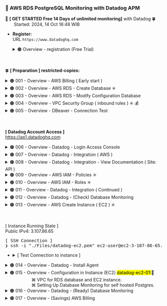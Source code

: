 ### 🪭 AWS RDS PostgreSQL Monitoring with Datadog APM

🔰 **[ GET STARTED Free 14 Days of unlimited monitoring]** with Datadog 🍀 <br />
&emsp;&emsp;Started: 2024, 14 Oct 16:48 WIB

- **Register:** <br />
  URL `https://www.datadoghq.com`

  <details><summary>🟠 Overview - registration (Free Trial)</summary>
    <div align="left">
    <img src="./gambar-petunjuk/ss_datadog_getstarted_001.png" alt="ss_datadog" style="display: block; margin: 0 auto;"> <br /><br />
    <img src="./gambar-petunjuk/ss_datadog_getstarted_002.png" alt="ss_datadog" style="display: block; margin: 0 auto;"> <br /><br />
    <img src="./gambar-petunjuk/ss_datadog_getstarted_003.png" alt="ss_datadog" style="display: block; margin: 0 auto;"> 
    </div><br /><hr />
  </details>

&nbsp;

🍀 **[ Preparation ] restricted-copies:**
<details><summary>🟠 001 - Overview - AWS Billing ( Early start )</summary>
<div align="left">
<br />
<img src="./gambar-petunjuk/ss_aws_abumuhammadbabah2019_001.png" alt="ss_aws" style="display: block; margin: 0 auto;">
</div><br /><hr />
</details>

<details><summary>🟠 002 - Overview - AWS RDS - Create Database ✳️</summary>
<div align="left">
<br />
<img src="./gambar-petunjuk/ss_aws_abumuhammadbabah2019_002.png" alt="ss_aws" style="display: block; margin: 0 auto;"> <br /><br />
<img src="./gambar-petunjuk/ss_aws_abumuhammadbabah2019_003.png" alt="ss_aws" style="display: block; margin: 0 auto;"> <br /><br />
<img src="./gambar-petunjuk/ss_aws_abumuhammadbabah2019_004.png" alt="ss_aws" style="display: block; margin: 0 auto;"> <br /><br />
<img src="./gambar-petunjuk/ss_aws_abumuhammadbabah2019_005.png" alt="ss_aws" style="display: block; margin: 0 auto;"> <br /><br />
<img src="./gambar-petunjuk/ss_aws_abumuhammadbabah2019_006.png" alt="ss_aws" style="display: block; margin: 0 auto;"> <br /><br />
<img src="./gambar-petunjuk/ss_aws_abumuhammadbabah2019_007.png" alt="ss_aws" style="display: block; margin: 0 auto;"> <br /><br />
<img src="./gambar-petunjuk/ss_aws_abumuhammadbabah2019_008.png" alt="ss_aws" style="display: block; margin: 0 auto;"> <br /><br />
<img src="./gambar-petunjuk/ss_aws_abumuhammadbabah2019_009.png" alt="ss_aws" style="display: block; margin: 0 auto;"> <br /><br />
<img src="./gambar-petunjuk/ss_aws_abumuhammadbabah2019_010.png" alt="ss_aws" style="display: block; margin: 0 auto;"> 
</div><br /><hr />
</details>

<details><summary>🟠 003 - Overview - AWS RDS - Modify Configuration Database</summary>
<div align="left">
<br />
<img src="./gambar-petunjuk/ss_aws_abumuhammadbabah2019_011.png" alt="ss_aws" style="display: block; margin: 0 auto;"> <br /><br />
<img src="./gambar-petunjuk/ss_aws_abumuhammadbabah2019_012.png" alt="ss_aws" style="display: block; margin: 0 auto;"> 
</div><br />
Notes: <br />
Modify the public access capability on the database only for testing connected only (before using EC2 instance later).
<hr />
</details>

<details><summary>🟠 004 - Overview - VPC Security Group ( inbound rules ) ✳️ 💰</summary>
<div align="left">
<br />
<img src="./gambar-petunjuk/ss_aws_abumuhammadbabah2019_013.png" alt="ss_aws" style="display: block; margin: 0 auto;"> <br /><br />
<img src="./gambar-petunjuk/ss_aws_abumuhammadbabah2019_014.png" alt="ss_aws" style="display: block; margin: 0 auto;"> <br /><br />
<img src="./gambar-petunjuk/ss_aws_abumuhammadbabah2019_015.png" alt="ss_aws" style="display: block; margin: 0 auto;"> <br /><br />
<img src="./gambar-petunjuk/ss_aws_abumuhammadbabah2019_016.png" alt="ss_aws" style="display: block; margin: 0 auto;"> 
</div><br />
Notes: <br />
The inbound setting in the security-group can be removed later after there is a connection between the instance and the rds database. 
This is only for testing rds database access from the outside.
<hr />
</details>

<details><summary>🟠 005 - Overview - DBeaver - Connection Test</summary>
<div align="left">
<br />
<img src="./gambar-petunjuk/ss_dbeaver_abumuhammadbabah2019.png" alt="ss_aws" style="display: block; margin: 0 auto;"> 
</div><br /><hr />
</details>

&nbsp;

**[ Datadog Account Access ]** <br />
https://ap1.datadoghq.com

<details><summary>🟠 006 - Overview - Datadog - Login Access Console</summary>
<div align="left">
<br />
<img src="./gambar-petunjuk/ss_datadog_baba_001.png" alt="ss_datadog" style="display: block; margin: 0 auto;"> <br /><br />
<img src="./gambar-petunjuk/ss_datadog_baba_002.png" alt="ss_datadog" style="display: block; margin: 0 auto;"> 
</div><br /><hr />
</details>

<details><summary>🟠 007 - Overview - Datadog - Integration ( AWS )</summary>
<div align="left">
<br />
<img src="./gambar-petunjuk/ss_datadog_baba_003.png" alt="ss_datadog" style="display: block; margin: 0 auto;"> <br /><br />
<img src="./gambar-petunjuk/ss_datadog_baba_004.png" alt="ss_datadog" style="display: block; margin: 0 auto;"> <br /><br />
<img src="./gambar-petunjuk/ss_datadog_baba_005.png" alt="ss_datadog" style="display: block; margin: 0 auto;"> 
</div><br /><hr />
</details>

<details><summary>🟠 008 - Overview - Datadog - Integration - View Documentation ( Site: API )</summary>
<div align="left">
<br />
<img src="./gambar-petunjuk/ss_datadog_baba_006.png" alt="ss_datadog" style="display: block; margin: 0 auto;"> <br /><br />
⌘ AWS External ID: cc5c44*******************d7aafd0
<img src="./gambar-petunjuk/ss_datadog_baba_007.png" alt="ss_datadog" style="display: block; margin: 0 auto;"> <br />
<details><summary>AWS integration IAM policy</summary>
<pre>
{
    "Version": "2012-10-17",
    "Statement": [
        {
            "Action": [
                "apigateway:GET",
                "autoscaling:Describe*",
                "backup:List*",
                "budgets:ViewBudget",
                "cloudfront:GetDistributionConfig",
                "cloudfront:ListDistributions",
                "cloudtrail:DescribeTrails",
                "cloudtrail:GetTrailStatus",
                "cloudtrail:LookupEvents",
                "cloudwatch:Describe*",
                "cloudwatch:Get*",
                "cloudwatch:List*",
                "codedeploy:List*",
                "codedeploy:BatchGet*",
                "directconnect:Describe*",
                "dynamodb:List*",
                "dynamodb:Describe*",
                "ec2:Describe*",
                "ec2:GetTransitGatewayPrefixListReferences",
                "ec2:SearchTransitGatewayRoutes",
                "ecs:Describe*",
                "ecs:List*",
                "elasticache:Describe*",
                "elasticache:List*",
                "elasticfilesystem:DescribeFileSystems",
                "elasticfilesystem:DescribeTags",
                "elasticfilesystem:DescribeAccessPoints",
                "elasticloadbalancing:Describe*",
                "elasticmapreduce:List*",
                "elasticmapreduce:Describe*",
                "es:ListTags",
                "es:ListDomainNames",
                "es:DescribeElasticsearchDomains",
                "events:CreateEventBus",
                "fsx:DescribeFileSystems",
                "fsx:ListTagsForResource",
                "health:DescribeEvents",
                "health:DescribeEventDetails",
                "health:DescribeAffectedEntities",
                "kinesis:List*",
                "kinesis:Describe*",
                "lambda:GetPolicy",
                "lambda:List*",
                "logs:DeleteSubscriptionFilter",
                "logs:DescribeLogGroups",
                "logs:DescribeLogStreams",
                "logs:DescribeSubscriptionFilters",
                "logs:FilterLogEvents",
                "logs:PutSubscriptionFilter",
                "logs:TestMetricFilter",
                "oam:ListSinks",
                "oam:ListAttachedLinks",
                "organizations:Describe*",
                "organizations:List*",
                "rds:Describe*",
                "rds:List*",
                "redshift:DescribeClusters",
                "redshift:DescribeLoggingStatus",
                "route53:List*",
                "s3:GetBucketLogging",
                "s3:GetBucketLocation",
                "s3:GetBucketNotification",
                "s3:GetBucketTagging",
                "s3:ListAllMyBuckets",
                "s3:PutBucketNotification",
                "ses:Get*",
                "sns:List*",
                "sns:Publish",
                "sns:GetSubscriptionAttributes",
                "sqs:ListQueues",
                "states:ListStateMachines",
                "states:DescribeStateMachine",
                "support:DescribeTrustedAdvisor*",
                "support:RefreshTrustedAdvisorCheck",
                "tag:GetResources",
                "tag:GetTagKeys",
                "tag:GetTagValues",
                "wafv2:ListLoggingConfigurations",
                "wafv2:GetLoggingConfiguration",
                "xray:BatchGetTraces",
                "xray:GetTraceSummaries"
            ],
            "Effect": "Allow",
            "Resource": "*"
        }
    ]
}
</pre>
</details>
<br />
⌘ Datadog Site: API <br />
⌘ Account ID Datadog: 417141415827
<img src="./gambar-petunjuk/ss_datadog_baba_008_revision_1.png" alt="ss_datadog" style="display: block; margin: 0 auto;"> <br /><br />
</div><br /><hr />
</details>

<details><summary>🟠 009 - Overview - AWS IAM - Policies ✳️</summary>
<br />
⌘ Create policy (IAM) name: DatadogIntegrationPolicy
<br />
<div align="left">
<img src="./gambar-petunjuk/ss_aws_abumuhammadbabah2019_017.png" alt="ss_aws" style="display: block; margin: 0 auto;"> <br /><br />
<img src="./gambar-petunjuk/ss_aws_abumuhammadbabah2019_018.png" alt="ss_aws" style="display: block; margin: 0 auto;"> <br /><br />
<img src="./gambar-petunjuk/ss_aws_abumuhammadbabah2019_019.png" alt="ss_aws" style="display: block; margin: 0 auto;"> <br /><br />
<img src="./gambar-petunjuk/ss_aws_abumuhammadbabah2019_020.png" alt="ss_aws" style="display: block; margin: 0 auto;"> <br /><br />
<img src="./gambar-petunjuk/ss_aws_abumuhammadbabah2019_021.png" alt="ss_aws" style="display: block; margin: 0 auto;"> <br /><br />
<img src="./gambar-petunjuk/ss_aws_abumuhammadbabah2019_022.png" alt="ss_aws" style="display: block; margin: 0 auto;"> <br /><br />
<img src="./gambar-petunjuk/ss_aws_abumuhammadbabah2019_023.png" alt="ss_aws" style="display: block; margin: 0 auto;"> 
</div><br /><hr />
</details>

<details><summary>🟠 010 - Overview - AWS IAM - Roles ✳️</summary>
<br />
⌘ Create role (IAM) name: DatadogIntegrationRole
<br />
<div align="left">
<img src="./gambar-petunjuk/ss_aws_abumuhammadbabah2019_024.png" alt="ss_aws" style="display: block; margin: 0 auto;"> <br /><br />
<img src="./gambar-petunjuk/ss_aws_abumuhammadbabah2019_025_revision_1.png" alt="ss_aws" style="display: block; margin: 0 auto;"> <br /><br />
<img src="./gambar-petunjuk/ss_aws_abumuhammadbabah2019_026.png" alt="ss_aws" style="display: block; margin: 0 auto;"> <br /><br />
<img src="./gambar-petunjuk/ss_aws_abumuhammadbabah2019_027_revision_1.png" alt="ss_aws" style="display: block; margin: 0 auto;"> <br /><br />
<img src="./gambar-petunjuk/ss_aws_abumuhammadbabah2019_028.png" alt="ss_aws" style="display: block; margin: 0 auto;"> 
</div><br /><hr />
</details>

<details><summary>🟠 011 - Overview - Datadog - Integration ( Continued )</summary>
<div align="left">
<br />
<img src="./gambar-petunjuk/ss_aws_abumuhammadbabah2019_029.png" alt="ss_aws" style="display: block; margin: 0 auto;"> <br />
⌘ AWS Account ID: 730335453692 <br />
<br />
<img src="./gambar-petunjuk/ss_datadog_baba_009.png" alt="ss_datadog" style="display: block; margin: 0 auto;"> <br />
<br />
🆗 **[Save anyway]** <br />
<img src="./gambar-petunjuk/ss_datadog_baba_009.png" alt="ss_datadog" style="display: block; margin: 0 auto;"> <br /><br />
<img src="./gambar-petunjuk/ss_datadog_baba_010.png" alt="ss_datadog" style="display: block; margin: 0 auto;"> <br /><br />
<img src="./gambar-petunjuk/ss_datadog_baba_011.png" alt="ss_datadog" style="display: block; margin: 0 auto;"> <br /><br />
<img src="./gambar-petunjuk/ss_datadog_baba_012.png" alt="ss_datadog" style="display: block; margin: 0 auto;"> 
</div><br /><hr />
</details>

<details><summary>🟠 012 - Overview - Datadog - (Check) Database Monitoring</summary>
<div align="left">
<br />
<img src="./gambar-petunjuk/ss_datadog_baba_013.png" alt="ss_datadog" style="display: block; margin: 0 auto;"> <br /><br />
<img src="./gambar-petunjuk/ss_datadog_baba_014.png" alt="ss_datadog" style="display: block; margin: 0 auto;"> <br /><br />
<img src="./gambar-petunjuk/ss_aws_abumuhammadbabah2019_030.png" alt="ss_aws" style="display: block; margin: 0 auto;"> <br /><br />
<img src="./gambar-petunjuk/ss_aws_abumuhammadbabah2019_031.png" alt="ss_aws" style="display: block; margin: 0 auto;"> <br /><br />
<img src="./gambar-petunjuk/ss_aws_abumuhammadbabah2019_032.png" alt="ss_aws" style="display: block; margin: 0 auto;">
</div><br /><hr />
</details>

<details><summary>🟠 013 - Overview - AWS Create Instance ( EC2 ) ✳️</summary>
<div align="left">
<br />
<img src="./gambar-petunjuk/ss_aws_abumuhammadbabah2019_033.png" alt="ss_aws" style="display: block; margin: 0 auto;"> <br /><br />
<img src="./gambar-petunjuk/ss_aws_abumuhammadbabah2019_034.png" alt="ss_aws" style="display: block; margin: 0 auto;"> <br /><br />
<img src="./gambar-petunjuk/ss_aws_abumuhammadbabah2019_035.png" alt="ss_aws" style="display: block; margin: 0 auto;"> <br /><br />
<img src="./gambar-petunjuk/ss_aws_abumuhammadbabah2019_036.png" alt="ss_aws" style="display: block; margin: 0 auto;"> <br /><br />
<img src="./gambar-petunjuk/ss_aws_abumuhammadbabah2019_037.png" alt="ss_aws" style="display: block; margin: 0 auto;"> <br /><br />
<img src="./gambar-petunjuk/ss_aws_abumuhammadbabah2019_038.png" alt="ss_aws" style="display: block; margin: 0 auto;"> <br /><br />
<img src="./gambar-petunjuk/ss_aws_abumuhammadbabah2019_039.png" alt="ss_aws" style="display: block; margin: 0 auto;"> 
</div><br /><hr />
</details>

&nbsp;

[ Instance Running State ] <br />
Public IPv4: 3.107.86.65 
<pre>
[ SSH Connection ]
❯ ssh -i "./Files/datadog-ec2.pem" ec2-user@ec2-3-107-86-65.ap-southeast-2.compute.amazonaws.com
</pre>

-   <details><summary>[ Test Connection to instance ]</summary>
    <pre>
    ❯ ssh -i "./Files/datadog-ec2.pem" ec2-user@ec2-3-107-86-65.ap-southeast-2.compute.amazonaws.com <br />
    The authenticity of host 'ec2-3-107-86-65.ap-southeast-2.compute.amazonaws.com (3.107.86.65)' can't be established.
    ED25519 key fingerprint is SHA256:7A+t/fzJgVbypjTiCZYYFsatEW+TGQZKmaHINKElRc4.
    This key is not known by any other names
    Are you sure you want to continue connecting (yes/no/[fingerprint])? yes
    Warning: Permanently added 'ec2-3-107-86-65.ap-southeast-2.compute.amazonaws.com' (ED25519) to the list of known hosts.
    @@@@@@@@@@@@@@@@@@@@@@@@@@@@@@@@@@@@@@@@@@@@@@@@@@@@@@@@@@@
    @         WARNING: UNPROTECTED PRIVATE KEY FILE!          @
    @@@@@@@@@@@@@@@@@@@@@@@@@@@@@@@@@@@@@@@@@@@@@@@@@@@@@@@@@@@
    Permissions 0644 for './Files/datadog-ec2.pem' are too open.
    It is required that your private key files are NOT accessible by others.
    This private key will be ignored.
    Load key "./Files/datadog-ec2.pem": bad permissions
    ec2-user@ec2-3-107-86-65.ap-southeast-2.compute.amazonaws.com: Permission denied (publickey,gssapi-keyex,gssapi-with-mic). <br /><br />
    ❯ chmod 400 ./Files/datadog-ec2.pem <br /><br />
    ❯ ssh -i "./Files/datadog-ec2.pem" ec2-user@ec2-3-107-86-65.ap-southeast-2.compute.amazonaws.com <br />
    ,     #_
    ~\_  ####_        Amazon Linux 2023
    ~~  \_#####\
    ~~     \###|
    ~~       \#/ ___   https://aws.amazon.com/linux/amazon-linux-2023
    ~~       V~' '->
        ~~~         /
        ~~._.   _/
            _/ _/
        _/m/'
    [ec2-user@ip-172-31-11-247 ~]$ 
    </pre>
    <br />
    <hr>
    </details>



<details><summary>🟠 014 - Overview - Datadog - Install Agent</summary>
<div align="left">
<br />
<img src="./gambar-petunjuk/ss_datadog_baba_015.png" alt="ss_datadog" style="display: block; margin: 0 auto;"> <br /><br />
<img src="./gambar-petunjuk/ss_datadog_baba_016.png" alt="ss_datadog" style="display: block; margin: 0 auto;"> <br /><br />
<img src="./gambar-petunjuk/ss_datadog_baba_017.png" alt="ss_datadog" style="display: block; margin: 0 auto;"> <br /><br />
<img src="./gambar-petunjuk/ss_datadog_baba_018.png" alt="ss_datadog" style="display: block; margin: 0 auto;"> <br /><br />
<br />
⌘ [API KEY]: 1ae*************************05d4
<pre>
#AGENT INSTALLATION COMMAND:
❯  DD_API_KEY=1ae*************************05d4 \
   DD_SITE="ap1.datadoghq.com" \
   bash -c "$(curl -L https://install.datadoghq.com/scripts/install_script_agent7.sh)"
</pre>
<img src="./gambar-petunjuk/ss_ssh_instance_datadog_001.png" alt="ss_ssh" style="display: block; margin: 0 auto;"> <br /><br />
<img src="./gambar-petunjuk/ss_ssh_instance_datadog_002.png" alt="ss_ssh" style="display: block; margin: 0 auto;"> <br />
<br />
<details><summary>Full details of installing dd-agent with ssh remote</summary>
<pre>
❯ ssh -i "./Files/datadog-ec2.pem" ec2-user@ec2-3-107-86-65.ap-southeast-2.compute.amazonaws.com
   ,     #_
   ~\_  ####_        Amazon Linux 2023
  ~~  \_#####\
  ~~     \###|
  ~~       \#/ ___   https://aws.amazon.com/linux/amazon-linux-2023
   ~~       V~' '->
    ~~~         /
      ~~._.   _/
         _/ _/
       _/m/'
Last login: Tue Oct 15 09:34:55 2024 from 45.251.5.172
[ec2-user@ip-172-31-11-247 ~]$ DD_API_KEY=1ae*************************05d4 \
DD_SITE="ap1.datadoghq.com" \
bash -c "$(curl -L https://install.datadoghq.com/scripts/install_script_agent7.sh)"
  % Total    % Received % Xferd  Average Speed   Time    Time     Time  Current
                                 Dload  Upload   Total   Spent    Left  Speed
100 77366  100 77366    0     0  1711k      0 --:--:-- --:--:-- --:--:-- 1717k <br />
* Datadog Agent 7 install script v1.35.4 <br />
/usr/bin/systemctl <br />
* Installing YUM sources for Datadog <br />
Cache was expired
17 files removed
  Installing package(s): datadog-agent <br />
Datadog, Inc.                                   7.4 kB/s | 801  B     00:00    
Datadog, Inc.                                    48 kB/s | 1.7 kB     00:00    
Importing GPG key 0xB01082D3:
 Userid     : "Datadog, Inc. RPM key (2023-04-20) (RPM key) <package+rpmkey@datadoghq.com>"
 Fingerprint: 7408 BFD5 6BC5 BF0C 361A AAE8 5D88 EEA3 B010 82D3
 From       : https://keys.datadoghq.com/DATADOG_RPM_KEY_CURRENT.public
Datadog, Inc.                                   1.4 kB/s | 1.7 kB     00:01    
Importing GPG key 0x4F09D16B:
 Userid     : "Datadog, Inc. RPM key (2024-05-15) (RPM key) <package+rpmkey@datadoghq.com>"
 Fingerprint: 2416 A377 57B1 BB02 68B3 634B 52AF C599 4F09 D16B
 From       : https://keys.datadoghq.com/DATADOG_RPM_KEY_4F09D16B.public
Datadog, Inc.                                   1.4 kB/s | 1.7 kB     00:01    
Importing GPG key 0xB01082D3:
 Userid     : "Datadog, Inc. RPM key (2023-04-20) (RPM key) <package+rpmkey@datadoghq.com>"
 Fingerprint: 7408 BFD5 6BC5 BF0C 361A AAE8 5D88 EEA3 B010 82D3
 From       : https://keys.datadoghq.com/DATADOG_RPM_KEY_B01082D3.public
Datadog, Inc.                                   2.0 kB/s | 2.4 kB     00:01    
Importing GPG key 0xFD4BF915:
 Userid     : "Datadog, Inc. RPM key (2020-09-08) <package+rpmkey@datadoghq.com>"
 Fingerprint: C655 9B69 0CA8 82F0 23BD F3F6 3F4D 1729 FD4B F915
 From       : https://keys.datadoghq.com/DATADOG_RPM_KEY_FD4BF915.public
Datadog, Inc.                                   1.3 kB/s | 1.6 kB     00:01    
Importing GPG key 0xE09422B3:
 Userid     : "Datadog, Inc <package@datadoghq.com>"
 Fingerprint: A4C0 B90D 7443 CF6E 4E8A A341 F106 8E14 E094 22B3
 From       : https://keys.datadoghq.com/DATADOG_RPM_KEY_E09422B3.public
Datadog, Inc.                                    48 MB/s |  22 MB     00:00    
Last metadata expiration check: 0:00:05 ago on Tue Oct 15 11:20:14 2024.
Dependencies resolved.
================================================================================
 Package               Architecture   Version             Repository       Size
================================================================================
Installing:
 datadog-agent         x86_64         1:7.57.2-1          datadog         264 M <br />
Transaction Summary
================================================================================
Install  1 Package <br />
Total download size: 264 M
Installed size: 264 M
Downloading Packages:
datadog-agent-7.57.2-1.x86_64.rpm                68 MB/s | 264 MB     00:03    
--------------------------------------------------------------------------------
Total                                            68 MB/s | 264 MB     00:03     
Datadog, Inc.                                    51 kB/s | 1.7 kB     00:00    
Importing GPG key 0xB01082D3:
 Userid     : "Datadog, Inc. RPM key (2023-04-20) (RPM key) <package+rpmkey@datadoghq.com>"
 Fingerprint: 7408 BFD5 6BC5 BF0C 361A AAE8 5D88 EEA3 B010 82D3
 From       : https://keys.datadoghq.com/DATADOG_RPM_KEY_CURRENT.public
Key imported successfully
Datadog, Inc.                                    53 kB/s | 1.7 kB     00:00    
Importing GPG key 0x4F09D16B:
 Userid     : "Datadog, Inc. RPM key (2024-05-15) (RPM key) <package+rpmkey@datadoghq.com>"
 Fingerprint: 2416 A377 57B1 BB02 68B3 634B 52AF C599 4F09 D16B
 From       : https://keys.datadoghq.com/DATADOG_RPM_KEY_4F09D16B.public
Key imported successfully
Datadog, Inc.                                    51 kB/s | 1.7 kB     00:00    
GPG key at https://keys.datadoghq.com/DATADOG_RPM_KEY_B01082D3.public (0xB01082D3) is already installed
Datadog, Inc.                                    71 kB/s | 2.4 kB     00:00    
Importing GPG key 0xFD4BF915:
 Userid     : "Datadog, Inc. RPM key (2020-09-08) <package+rpmkey@datadoghq.com>"
 Fingerprint: C655 9B69 0CA8 82F0 23BD F3F6 3F4D 1729 FD4B F915
 From       : https://keys.datadoghq.com/DATADOG_RPM_KEY_FD4BF915.public
Key imported successfully
Datadog, Inc.                                    51 kB/s | 1.6 kB     00:00    
Importing GPG key 0xE09422B3:
 Userid     : "Datadog, Inc <package@datadoghq.com>"
 Fingerprint: A4C0 B90D 7443 CF6E 4E8A A341 F106 8E14 E094 22B3
 From       : https://keys.datadoghq.com/DATADOG_RPM_KEY_E09422B3.public
Key imported successfully
Running transaction check
Transaction check succeeded.
Running transaction test
Transaction test succeeded.
Running transaction
  Preparing        :                                                        1/1 
  Running scriptlet: datadog-agent-1:7.57.2-1.x86_64                        1/1 
  Installing       : datadog-agent-1:7.57.2-1.x86_64                        1/1 
  Running scriptlet: datadog-agent-1:7.57.2-1.x86_64                        1/1 
Enabling service datadog-agent
Created symlink /etc/systemd/system/multi-user.target.wants/datadog-agent.service → /usr/lib/systemd/system/datadog-agent.service.
No datadog.yaml file detected, not starting the agent <br />
  Verifying        : datadog-agent-1:7.57.2-1.x86_64                        1/1  <br />
Installed:
  datadog-agent-1:7.57.2-1.x86_64  <br />
Complete! <br />
* Adding your API key to the Datadog Agent configuration: /etc/datadog-agent/datadog.yaml <br /> <br />
* Setting SITE in the Datadog Agent configuration: /etc/datadog-agent/datadog.yaml <br /> <br />
/usr/bin/systemctl
* Starting the Datadog Agent... <br />
  Your Datadog Agent is running and functioning properly.
  It will continue to run in the background and submit metrics to Datadog.
  If you ever want to stop the Datadog Agent, run: <br />
      sudo systemctl stop datadog-agent <br />
  And to run it again run: <br />
      sudo systemctl start datadog-agent <br />
[ec2-user@ip-172-31-11-247 ~]$
</pre>
</details>
<br />
<b>⌘ [Start service]</b>
<pre>[ec2-user@ip-172-31-11-247 ~]$ sudo systemctl start datadog-agent</pre><br />
<b>⌘ [Status service]</b>
<pre>[ec2-user@ip-172-31-11-247 ~]$ sudo systemctl status datadog-agent</pre>
<details><summary>Overview:</summary>
<div><img src="./gambar-petunjuk/ss_ssh_instance_datadog_003.png" alt="ss_ssh" style="display: block; margin: 0 auto;"></div>
👍🏼 <b>[Done]</b> 👍🏼
<br /><hr>
</details>
</div><br /><hr>
</details>

<details><summary>🟠 015 - Overview - Configuration in Instance (EC2) <mark>datadog-ec2-01:</mark>🌟 <br />
&emsp;&emsp;&emsp;&emsp;&emsp;&emsp;⌘ VPC for RDS database and EC2 instance. <br />
&emsp;&emsp;&emsp;&emsp;&emsp;&emsp;⌘ Setting Up Database Monitoring for self hosted Postgres. </summary>
<br />
[ Install postgresql ]
<pre>
[ec2-user@ip-172-31-11-247 ~]$ sudo dnf search postgresql15 
</pre>
<details><summary>Response:</summary>
<pre>
  Last metadata expiration check: 0:23:08 ago on Tue Oct 15 13:17:01 2024.
  ============================================== Name Exactly Matched: postgresql15 ==============================================
  postgresql15.x86_64 : PostgreSQL client programs
  ================================================== Name Matched: postgresql15 ==================================================
  postgresql15-contrib.x86_64 : Extension modules distributed with PostgreSQL
  postgresql15-docs.x86_64 : Extra documentation for PostgreSQL
  postgresql15-llvmjit.x86_64 : Just-in-time compilation support for PostgreSQL
  postgresql15-plperl.x86_64 : The Perl procedural language for PostgreSQL
  postgresql15-plpython3.x86_64 : The Python3 procedural language for PostgreSQL
  postgresql15-pltcl.x86_64 : The Tcl procedural language for PostgreSQL
  postgresql15-private-devel.x86_64 : PostgreSQL development header files for this build of PostgreSQL server
  postgresql15-private-libs.x86_64 : The shared libraries required only for this build of PostgreSQL server
  postgresql15-server.x86_64 : The programs needed to create and run a PostgreSQL server
  postgresql15-server-devel.x86_64 : PostgreSQL development header files and libraries
  postgresql15-static.x86_64 : Statically linked PostgreSQL libraries
  postgresql15-test.x86_64 : The test suite distributed with PostgreSQL
  postgresql15-test-rpm-macros.noarch : Convenience RPM macros for build-time testing against PostgreSQL server
  postgresql15-upgrade.x86_64 : Support for upgrading from the previous major release of PostgreSQL
  postgresql15-upgrade-devel.x86_64 : Support for build of extensions required for upgrade process
  [ec2-user@ip-172-31-11-247 ~]$ 
</pre>
</details>
<pre>
[ec2-user@ip-172-31-11-247 ~]$ sudo dnf install -y postgresql15
</pre>
<details><summary>Response:</summary>
<pre>
  Last metadata expiration check: 0:01:52 ago on Tue Oct 15 13:17:01 2024.
  Dependencies resolved.
  =======================================================================================================================
  Package                              Architecture      Version                           Repository              Size
  =======================================================================================================================
  Installing:
  postgresql15                         x86_64            15.8-1.amzn2023.0.1               amazonlinux            1.6 M
  Installing dependencies:
  postgresql15-private-libs            x86_64            15.8-1.amzn2023.0.1               amazonlinux            145 k <br />
  Transaction Summary
  =======================================================================================================================
  Install  2 Packages <br />
  Total download size: 1.8 M
  Installed size: 6.9 M
  Downloading Packages:
  (1/2): postgresql15-private-libs-15.8-1.amzn2023.0.1.x86_64.rpm                        2.4 MB/s | 145 kB     00:00    
  (2/2): postgresql15-15.8-1.amzn2023.0.1.x86_64.rpm                                      21 MB/s | 1.6 MB     00:00    
  -----------------------------------------------------------------------------------------------------------------------
  Total                                                                                   14 MB/s | 1.8 MB     00:00     
  Running transaction check
  Transaction check succeeded.
  Running transaction test
  Transaction test succeeded.
  Running transaction
    Preparing        :                                                                                               1/1 
    Installing       : postgresql15-private-libs-15.8-1.amzn2023.0.1.x86_64                                          1/2 
    Installing       : postgresql15-15.8-1.amzn2023.0.1.x86_64                                                       2/2 
    Running scriptlet: postgresql15-15.8-1.amzn2023.0.1.x86_64                                                       2/2 
    Verifying        : postgresql15-15.8-1.amzn2023.0.1.x86_64                                                       1/2 
    Verifying        : postgresql15-private-libs-15.8-1.amzn2023.0.1.x86_64                                          2/2  <br />
  Installed:
    postgresql15-15.8-1.amzn2023.0.1.x86_64             postgresql15-private-libs-15.8-1.amzn2023.0.1.x86_64  <br /> 
  Complete!
  [ec2-user@ip-172-31-11-247 ~]$  <br />
</pre>
</details>
<br />
<details><summary>🔰 Overview: Setting up connection between RDS databases and EC2 instances</summary>
<div>
<br />
<img src="./gambar-petunjuk/ss_aws_abumuhammadbabah2019_040.png" alt="ss_aws" style="display: block; margin: 0 auto;"> <br /><br />
<img src="./gambar-petunjuk/ss_aws_abumuhammadbabah2019_041.png" alt="ss_aws" style="display: block; margin: 0 auto;"> <br /><br />
<img src="./gambar-petunjuk/ss_aws_abumuhammadbabah2019_042.png" alt="ss_aws" style="display: block; margin: 0 auto;"> <br /><br />
<img src="./gambar-petunjuk/ss_aws_abumuhammadbabah2019_043.png" alt="ss_aws" style="display: block; margin: 0 auto;"> <br /><br />
<img src="./gambar-petunjuk/ss_aws_abumuhammadbabah2019_044.png" alt="ss_aws" style="display: block; margin: 0 auto;"> <br /><br />
[ Successful outcome ]:
<img src="./gambar-petunjuk/ss_aws_abumuhammadbabah2019_044-a1.0.png" alt="ss_aws" style="display: block; margin: 0 auto;"> <br /><br />
<img src="./gambar-petunjuk/ss_aws_abumuhammadbabah2019_044-a1.1.png" alt="ss_aws" style="display: block; margin: 0 auto;"> <br /><br />
</div><br /><hr>
</details>
<details><summary>🔰 Documentation: Setting up Database Monitoring for AWS RDS managed postgres</summary>
<div>
<br />
<img src="./gambar-petunjuk/ss_datadog_baba_019.png" alt="ss_datadog" style="display: block; margin: 0 auto;"> 
</div><br /><hr>
</details>
<br />
<b>[ PostgreSQL Access ]</b>
<pre>
[ec2-user@ip-172-31-11-247 ~] psql -h postgres-free-tier-01.c3eu0imki1jn.ap-southeast-2.rds.amazonaws.com --port 5432 -U postgres
  Password: A#LCZen%dS
</pre>
⌘ [ Grant the Agent access ]:
<pre>
postgres=> \l
                                                 List of databases
   Name    |  Owner   | Encoding |   Collate   |    Ctype    | ICU Locale | Locale Provider |   Access privileges   
-----------+----------+----------+-------------+-------------+------------+-----------------+-----------------------
 postgres  | postgres | UTF8     | en_US.UTF-8 | en_US.UTF-8 |            | libc            | 
 rdsadmin  | rdsadmin | UTF8     | en_US.UTF-8 | en_US.UTF-8 |            | libc            | rdsadmin=CTc/rdsadmin
 template0 | rdsadmin | UTF8     | en_US.UTF-8 | en_US.UTF-8 |            | libc            | =c/rdsadmin          +
           |          |          |             |             |            |                 | rdsadmin=CTc/rdsadmin
 template1 | postgres | UTF8     | en_US.UTF-8 | en_US.UTF-8 |            | libc            | =c/postgres          +
           |          |          |             |             |            |                 | postgres=CTc/postgres
(4 rows)<br />
postgres=>
</pre>
<div>
<img src="./gambar-petunjuk/ss_datadog_baba_020.png" alt="ss_datadog" style="display: block; margin: 0 auto;"> 
</div>
⌘ [ Create the datadog user ]:
<pre>
postgres=> CREATE USER datadog WITH password 'UPY5LKjr8';
CREATE ROLE
postgres=>
</pre>
⌘ [ Create the following schema in every database ]:
<pre>
postgres=> CREATE SCHEMA datadog;
GRANT USAGE ON SCHEMA datadog TO datadog;
GRANT USAGE ON SCHEMA public TO datadog;
GRANT pg_monitor TO datadog;
CREATE EXTENSION IF NOT EXISTS pg_stat_statements schema public;
CREATE SCHEMA
GRANT
GRANT
GRANT ROLE
CREATE EXTENSION
postgres=> 
</pre>
⌘ [ Create the function in every database to enable the Agent to collect explain plans. ] 
<pre>
postgres=> CREATE OR REPLACE FUNCTION datadog.explain_statement(
   l_query TEXT,
   OUT explain JSON
)
RETURNS SETOF JSON AS
$$
DECLARE
curs REFCURSOR;
plan JSON; <br />
BEGIN
   OPEN curs FOR EXECUTE pg_catalog.concat('EXPLAIN (FORMAT JSON) ', l_query);
   FETCH curs INTO plan;
   CLOSE curs;
   RETURN QUERY SELECT plan;
END;
$$
LANGUAGE 'plpgsql'
RETURNS NULL ON NULL INPUT
SECURITY DEFINER;
CREATE FUNCTION
postgres=>
</pre>
⌘ [ Verify ] 
<pre>
postgres=> \q <br />
psql -h postgres-free-tier-01.c3eu0imki1jn.ap-southeast-2.rds.amazonaws.com --port 5432 -U datadog postgres -A \
  -c "select * from pg_stat_database limit 1;" \
  && echo -e "\e[0;32mPostgres connection - OK\e[0m" \
  || echo -e "\e[0;31mCannot connect to Postgres\e[0m"
psql -h postgres-free-tier-01.c3eu0imki1jn.ap-southeast-2.rds.amazonaws.com --port 5432 -U datadog postgres -A \
  -c "select * from pg_stat_activity limit 1;" \
  && echo -e "\e[0;32mPostgres pg_stat_activity read OK\e[0m" \
  || echo -e "\e[0;31mCannot read from pg_stat_activity\e[0m"
psql -h postgres-free-tier-01.c3eu0imki1jn.ap-southeast-2.rds.amazonaws.com --port 5432 -U datadog postgres -A \
  -c "select * from pg_stat_statements limit 1;" \
  && echo -e "\e[0;32mPostgres pg_stat_statements read OK\e[0m" \
  || echo -e "\e[0;31mCannot read from pg_stat_statements\e[0m" <br />
Password for user datadog: UPY5LKjr8
datid|datname|numbackends|xact_commit|xact_rollback|blks_read|blks_hit|tup_returned|tup_fetched|tup_inserted|tup_updated|tup_deleted|conflicts|temp_files|temp_bytes|deadlocks|checksum_failures|checksum_last_failure|blk_read_time|blk_write_time|stats_reset
0||0|0|0|104|462910|245452|154160|30|29|3|0|0|0|0|0||0|0|2023-09-20 02:19:13.878017+00
(1 row)
Postgres connection - OK <br />
Password for user datadog: UPY5LKjr8
datid|datname|pid|usesysid|usename|application_name|client_addr|client_hostname|client_port|backend_start|xact_start|query_start|state_change|wait_event_type|wait_event|state|backend_xid|backend_xmin|query|backend_type
||712|10|rdsadmin|||||2024-10-14 15:29:12.294311+00||||Activity|LogicalLauncherMain|||||logical replication launcher
(1 row)
Postgres pg_stat_activity read OK <br />
Password for user datadog: UPY5LKjr8
userid|dbid|queryid|query|calls|total_time|min_time|max_time|mean_time|stddev_time|rows|shared_blks_hit|shared_blks_read|shared_blks_dirtied|shared_blks_written|local_blks_hit|local_blks_read|local_blks_dirtied|local_blks_written|temp_blks_read|temp_blks_written|blk_read_time|blk_write_time
10|16384|-532488427722366057|MOVE -795 IN "query-cursor_1"|1|0.023062|0.023062|0.023062|0.023062|0|0|0|0|0|0|0|0|0|0|0|0|0|0
(1 row)
Postgres pg_stat_statements read OK
</pre>
<br />
⌘ Configure the Agent ==> [ To configure collecting Database Monitoring metrics for an Agent running on a host, for example when you provision a small EC2 instance for the Agent to collect from an RDS database ]:
<pre>
[ec2-user@ip-172-31-11-247 ~]$ cd /etc/datadog-agent/ <br />
[ec2-user@ip-172-31-11-247 datadog-agent]$ ls -lah
total 400K
drwxr-xr-x.   7 dd-agent dd-agent  16K Oct 15 11:21 .
drwxr-xr-x.  78 root     root      16K Oct 15 13:18 ..
-rw-------.   1 dd-agent dd-agent   64 Oct 15 11:21 auth_token
drwxr-xr-x.   2 dd-agent dd-agent    6 Sep 24 07:30 checks.d
drwxr-xr-x.   2 dd-agent dd-agent  16K Oct 15 11:21 compliance.d
drwxr-xr-x. 211 dd-agent dd-agent  16K Oct 15 11:20 conf.d
-rw-r-----.   1 dd-agent dd-agent 154K Oct 15 11:21 datadog.yaml
-rw-r--r--.   1 dd-agent dd-agent 154K Sep 24 07:30 datadog.yaml.example
-rw-r--r--.   1 root     root        0 Oct 15 11:21 environment
-rw-r--r--.   1 dd-agent dd-agent  119 Oct 15 11:21 install.json
-rw-r--r--.   1 dd-agent dd-agent  125 Oct 15 11:21 install_info
drwxr-xr-x.   2 dd-agent dd-agent   28 Oct 15 11:21 runtime-security.d
-r--r-----.   1 dd-agent dd-agent  835 Sep 24 07:30 security-agent.yaml.example
drwxr-xr-x.   2 dd-agent dd-agent   36 Oct 15 11:21 selinux
-r--r-----.   1 dd-agent dd-agent 7.2K Sep 24 07:30 system-probe.yaml.example <br />
[ec2-user@ip-172-31-11-247 datadog-agent]$ ls -lah conf.d/ | grep postgres.d
drwxr-xr-x.   2 dd-agent dd-agent  31 Oct 15 11:21 postgres.d <br />
[ec2-user@ip-172-31-11-247 datadog-agent]$ sudo touch conf.d/postgres.d/conf.yaml
</pre>
<div>
📑 [ Monitoring one database on one database host ]
<img src="./gambar-petunjuk/ss_datadog_baba_020-1.0.png" alt="ss_datadog" style="display: block; margin: 0 auto;"> <br /><br />
📑 [ Monitor multiple databases on multiple database hosts ]
<img src="./gambar-petunjuk/ss_datadog_baba_020-1.1.png" alt="ss_datadog" style="display: block; margin: 0 auto;"> <br /><br />
</div>
<pre>
[ec2-user@ip-172-31-11-247 datadog-agent]$ cd conf.d/postgres.d/<br />
[ec2-user@ip-172-31-11-247 postgres.d]$ ls -lah
total 68K
drwxr-xr-x.   2 dd-agent dd-agent   64 Oct 15 15:31 .
drwxr-xr-x. 211 dd-agent dd-agent  16K Oct 15 11:20 ..
-rw-r--r--.   1 dd-agent dd-agent  41K Sep 24 07:30 conf.yaml.example
</pre>
<pre>
[ec2-user@ip-172-31-11-247 postgres.d]$ sudo vim conf.yaml
. . .
init_config:
instances:
  - dbm: true
    host: postgres-free-tier-01.c3eu0imki1jn.ap-southeast-2.rds.amazonaws.com
    port: 5432
    username: datadog
    password: UPY5LKjr8
    tags:
      - "dbinstanceidentifier:postgres-free-tier-01"
</pre>
<pre>
[ec2-user@ip-172-31-11-247 postgres.d]$ sudo systemctl restart datadog-agent
[ec2-user@ip-172-31-11-247 postgres.d]$ sudo systemctl status datadog-agent
● datadog-agent.service - Datadog Agent
     Loaded: loaded (/usr/lib/systemd/system/datadog-agent.service; enabled; preset: disabled)
     Active: active (running) since Tue 2024-10-15 15:54:14 UTC; 4s ago
   Main PID: 77524 (agent)
      Tasks: 11 (limit: 1112)
     Memory: 110.1M
        CPU: 1.505s
     CGroup: /system.slice/datadog-agent.service
             └─77524 /opt/datadog-agent/bin/agent/agent run -p /opt/datadog-agent/run/agent.pid <br />
Oct 15 15:54:16 ip-172-31-11-247.ap-southeast-2.compute.internal agent[77524]: 2024-10-15 15:54:16 UTC | CORE | INFO | (pkg/collector/worker/check_logger.go:40 in CheckStarted) | check:postgres | Running check...
Oct 15 15:54:16 ip-172-31-11-247.ap-southeast-2.compute.internal agent[77524]: 2024-10-15 15:54:16 UTC | CORE | INFO | (pkg/collector/worker/check_logger.go:40 in CheckStarted) | check:ntp | Running check...
Oct 15 15:54:16 ip-172-31-11-247.ap-southeast-2.compute.internal agent[77524]: 2024-10-15 15:54:16 UTC | CORE | INFO | (pkg/collector/worker/check_logger.go:59 in CheckFinished) | check:ntp | Done running check
Oct 15 15:54:16 ip-172-31-11-247.ap-southeast-2.compute.internal agent[77524]: 2024-10-15 15:54:16 UTC | CORE | INFO | (pkg/util/containers/metrics/provider/registry.go:101 in collectorDiscovery) | Container metrics provide>
Oct 15 15:54:16 ip-172-31-11-247.ap-southeast-2.compute.internal agent[77524]: 2024-10-15 15:54:16 UTC | CORE | INFO | (pkg/collector/python/datadog_agent.go:144 in LogMessage) | postgres:52ee42b33bbd1482 | (utils.py:313) |>
Oct 15 15:54:16 ip-172-31-11-247.ap-southeast-2.compute.internal agent[77524]: 2024-10-15 15:54:16 UTC | CORE | INFO | (pkg/collector/python/datadog_agent.go:144 in LogMessage) | postgres:52ee42b33bbd1482 | (utils.py:313) |>
[ec2-user@ip-172-31-11-247 postgres.d]$ 
</pre>
<br /><hr />
</details>

<details><summary>🟠 016 - Overview - Datadog - (Ready) Database Monitoring </summary>
<div>
<br />
<img src="./gambar-petunjuk/ss_datadog_baba_021.png" alt="ss_datadog" style="display: block; margin: 0 auto;"> <br /><br />
<img src="./gambar-petunjuk/ss_datadog_baba_022.png" alt="ss_datadog" style="display: block; margin: 0 auto;"> <br /><br />
<img src="./gambar-petunjuk/ss_datadog_baba_023.png" alt="ss_datadog" style="display: block; margin: 0 auto;"> <br /><br />
<img src="./gambar-petunjuk/ss_datadog_baba_024.png" alt="ss_datadog" style="display: block; margin: 0 auto;"> 
</div>
<br /><hr />
</details>

<details><summary>🟠 017 - Overview - (Savings) AWS Billing</summary>
<div align="left">
<br />
<img src="./gambar-petunjuk/ss_aws_abumuhammadbabah2019_045.png" alt="ss_aws" style="display: block; margin: 0 auto;"> <br /><br />
<img src="./gambar-petunjuk/ss_aws_abumuhammadbabah2019_046.png" alt="ss_aws" style="display: block; margin: 0 auto;"> <br /><br />
<img src="./gambar-petunjuk/ss_aws_abumuhammadbabah2019_047.png" alt="ss_aws" style="display: block; margin: 0 auto;"> <br /><br />
<img src="./gambar-petunjuk/ss_aws_abumuhammadbabah2019_048.png" alt="ss_aws" style="display: block; margin: 0 auto;"> 
</div>
<br /><hr />
</details>

&nbsp;